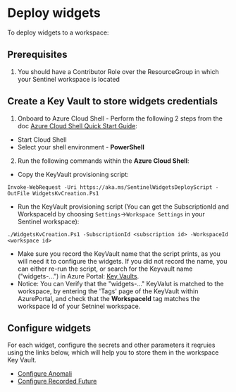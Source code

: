 # Deploy widgets

To deploy widgets to a workspace:
## Prerequisites
1. You should have a Contributor Role over the ResourceGroup in which your Sentinel workspace is located

## Create a Key Vault to store widgets credentials

1. Onboard to Azure Cloud Shell - Perform the following 2 steps from the doc [Azure Cloud Shell Quick Start Guide](https://learn.microsoft.com/en-us/azure/cloud-shell/quickstart?tabs=azurecli):

- Start Cloud Shell
- Select your shell environment - **PowerShell**

2. Run the following commands within the **Azure Cloud Shell**:
* Copy the KeyVault provisioning script:
``` Command Line
Invoke-WebRequest -Uri https://aka.ms/SentinelWidgetsDeployScript -OutFile WidgetsKvCreation.Ps1
```

* Run the KeyVault provisioning script (You can get the SubscriptionId and WorkspaceId by choosing `Settings`->`Workspace Settings` in your Sentinel workspace):
``` Command Line
./WidgetsKvCreation.Ps1 -SubscriptionId <subscription id> -WorkspaceId <workspace id>
```

* Make sure you record the KeyVault name that the script prints, as you will need it to configure the widgets. If you did not record the name, you can either re-run the script, or search for the Keyvault name ("widgets-...") in Azure Portal: [Key Vaults](https://ms.portal.azure.com/#view/HubsExtension/BrowseResource/resourceType/Microsoft.KeyVault%2Fvaults).
* Notice: You can Verify that the "widgets-..." KeyValut is matched to the workspace, by entering the 'Tags' page of the KeyVault within AzurePortal, and check that the **WorkspaceId** tag matches the workspace Id of your Setninel workspace.

## Configure widgets

For each widget, configure the secrets and other parameters it reqruies using the links below, which will help you to store them in the workspace Key Vault.

- [Configure Anomali](https://aka.ms/SentinelWidgetsAnomaliARM)
- [Configure Recorded Future](https://aka.ms/SentinelWidgetsRecordedFutureARM)
